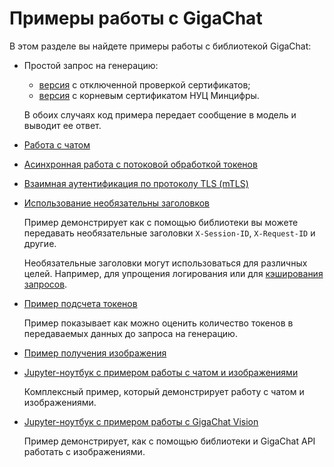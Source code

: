 # Примеры работы с GigaChat

В этом разделе вы найдете примеры работы с библиотекой GigaChat:

* Простой запрос на генерацию:
  * [версия](./example_ask.py) с отключенной проверкой сертификатов;
  * [версия](./example_russian_trusted_root_ca.py) с корневым сертификатом НУЦ Минцифры.

  В обоих случаях код примера передает сообщение в модель и выводит ее ответ.

* [Работа с чатом](./simple_chat.py)
* [Асинхронная работа с потоковой обработкой токенов](./streaming_asyncio.py)
* [Взаимная аутентификация по протоколу TLS (mTLS)](./example_auth_certs_mtls.py)
* [Использование необязательны заголовков](./example_contextvars.py)
  
  Пример демонстрирует как с помощью библиотеки вы можете передавать необязательные заголовки `X-Session-ID`, `X-Request-ID` и другие.

  Необязательные заголовки могут использоваться для различных целей. Например, для упрощения логирования или для [кэширования запросов](https://developers.sber.ru/docs/ru/gigachat/api/keeping-context#keshirovanie-zaprosov).

* [Пример подсчета токенов](./example_tokens.py)

  Пример показывает как можно оценить количество токенов в передаваемых данных до запроса на генерацию.

* [Пример получения изображения](./example_get_image.py)
* [Jupyter-ноутбук с примером работы с чатом и изображениями](./simple_chat_with_images.ipynb)

  Комплексный пример, который демонстрирует работу с чатом и изображениями.

* [Jupyter-ноутбук с примером работы c GigaChat Vision](./vision/vision.ipynb)

  Пример демонстрирует, как с помощью библиотеки и GigaChat API работать с изображениями.
